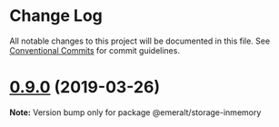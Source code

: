 # Change Log

All notable changes to this project will be documented in this file.
See [Conventional Commits](https://conventionalcommits.org) for commit guidelines.

# [0.9.0](https://github.com/emeralt/emeralt/compare/v0.8.0...v0.9.0) (2019-03-26)

**Note:** Version bump only for package @emeralt/storage-inmemory
